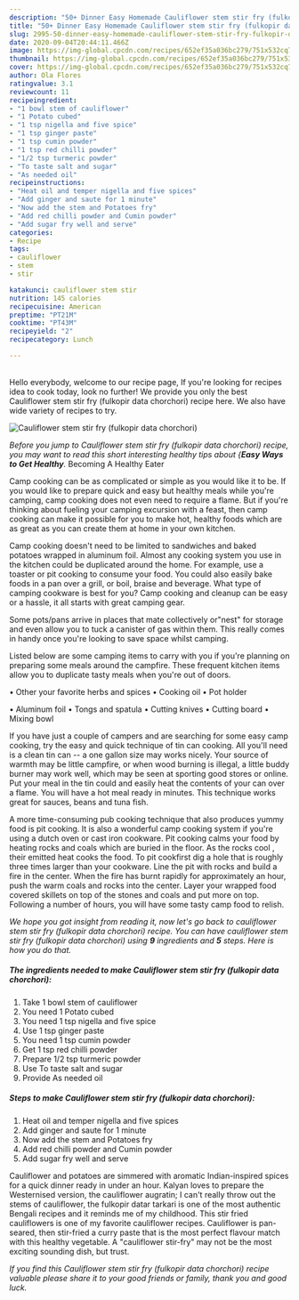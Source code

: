 ```yaml
---
description: "50+ Dinner Easy Homemade Cauliflower stem stir fry (fulkopir data chorchori)"
title: "50+ Dinner Easy Homemade Cauliflower stem stir fry (fulkopir data chorchori)"
slug: 2995-50-dinner-easy-homemade-cauliflower-stem-stir-fry-fulkopir-data-chorchori
date: 2020-09-04T20:44:11.466Z
image: https://img-global.cpcdn.com/recipes/652ef35a036bc279/751x532cq70/cauliflower-stem-stir-fry-fulkopir-data-chorchori-recipe-main-photo.jpg
thumbnail: https://img-global.cpcdn.com/recipes/652ef35a036bc279/751x532cq70/cauliflower-stem-stir-fry-fulkopir-data-chorchori-recipe-main-photo.jpg
cover: https://img-global.cpcdn.com/recipes/652ef35a036bc279/751x532cq70/cauliflower-stem-stir-fry-fulkopir-data-chorchori-recipe-main-photo.jpg
author: Ola Flores
ratingvalue: 3.1
reviewcount: 11
recipeingredient:
- "1 bowl stem of cauliflower"
- "1 Potato cubed"
- "1 tsp nigella and five spice"
- "1 tsp ginger paste"
- "1 tsp cumin powder"
- "1 tsp red chilli powder"
- "1/2 tsp turmeric powder"
- "To taste salt and sugar"
- "As needed oil"
recipeinstructions:
- "Heat oil and temper nigella and five spices"
- "Add ginger and saute for 1 minute"
- "Now add the stem and Potatoes fry"
- "Add red chilli powder and Cumin powder"
- "Add sugar fry well and serve"
categories:
- Recipe
tags:
- cauliflower
- stem
- stir

katakunci: cauliflower stem stir 
nutrition: 145 calories
recipecuisine: American
preptime: "PT21M"
cooktime: "PT43M"
recipeyield: "2"
recipecategory: Lunch

---
```

<br>
Hello everybody, welcome to our recipe page, If you're looking for recipes idea to cook today, look no further! We provide you only the best Cauliflower stem stir fry (fulkopir data chorchori) recipe here. We also have wide variety of recipes to try.
<br>


![Cauliflower stem stir fry (fulkopir data chorchori)](https://img-global.cpcdn.com/recipes/652ef35a036bc279/751x532cq70/cauliflower-stem-stir-fry-fulkopir-data-chorchori-recipe-main-photo.jpg)

<i>Before you jump to Cauliflower stem stir fry (fulkopir data chorchori) recipe, you may want to read this short interesting healthy tips about {<strong>Easy Ways to Get Healthy</strong>.</i>
Becoming A Healthy Eater

    
Camp cooking can be as complicated or simple as you would like it to be. If you would like to prepare quick and easy but healthy meals while you're camping, camp cooking does not even need to require a flame. But if you're thinking about fueling your camping excursion with a feast, then camp cooking can make it possible for you to make hot, healthy foods which are as great as you can create them at home in your own kitchen.

Camp cooking doesn't need to be limited to sandwiches and baked potatoes wrapped in aluminum foil.  Almost any cooking system you use in the kitchen could be duplicated around the home. For example, use a toaster or pit cooking to consume your food. You could also easily bake foods in a pan over a grill, or boil, braise and beverage. What type of camping cookware is best for you? Camp cooking and cleanup can be easy or a hassle, it all starts with great camping gear.

Some pots/pans arrive in places that mate collectively or"nest" for storage and even allow you to tuck a canister of gas within them. This really comes in handy once you're looking to save space whilst camping.

Listed below are some camping items to carry with you if you're planning on preparing some meals around the campfire. These frequent kitchen items allow you to duplicate tasty meals when you're out of doors.


• Other your favorite herbs and spices
• Cooking oil
• Pot holder

• Aluminum foil
• Tongs and spatula
• Cutting knives
• Cutting board
• Mixing bowl


If you have just a couple of campers and are searching for some easy camp cooking, try the easy and quick technique of tin can cooking. All you'll need is a clean tin can -- a one gallon size may works nicely. Your source of warmth may be little campfire, or when wood burning is illegal, a little buddy burner may work well, which may be seen at sporting good stores or online. Put your meal in the tin could and easily heat the contents of your can over a flame. You will have a hot meal ready in minutes.  This technique works great for sauces, beans and tuna fish.

A more time-consuming pub cooking technique that also produces yummy food is pit cooking.  It is also a wonderful camp cooking system if you're using a dutch oven or cast iron cookware. Pit cooking calms your food by heating rocks and coals which are buried in the floor. As the rocks cool , their emitted heat cooks the food. To pit cookfirst dig a hole that is roughly three times larger than your cookware. Line the pit with rocks and build a fire in the center. When the fire has burnt rapidly for approximately an hour, push the warm coals and rocks into the center. Layer your wrapped food covered skillets on top of the stones and coals and put more on top. Following a number of hours, you will have some tasty camp food to relish.


<i>We hope you got insight from reading it, now let's go back to cauliflower stem stir fry (fulkopir data chorchori) recipe. You can have cauliflower stem stir fry (fulkopir data chorchori) using <strong>9</strong> ingredients and <strong>5</strong> steps. Here is how you do that.
</i>

##### The ingredients needed to make Cauliflower stem stir fry (fulkopir data chorchori):

1. Take 1 bowl stem of cauliflower
1. You need 1 Potato cubed
1. You need 1 tsp nigella and five spice
1. Use 1 tsp ginger paste
1. You need 1 tsp cumin powder
1. Get 1 tsp red chilli powder
1. Prepare 1/2 tsp turmeric powder
1. Use To taste salt and sugar
1. Provide As needed oil


##### Steps to make Cauliflower stem stir fry (fulkopir data chorchori):

1. Heat oil and temper nigella and five spices
1. Add ginger and saute for 1 minute
1. Now add the stem and Potatoes fry
1. Add red chilli powder and Cumin powder
1. Add sugar fry well and serve


Cauliflower and potatoes are simmered with aromatic Indian-inspired spices for a quick dinner ready in under an hour. Kalyan loves to prepare the Westernised version, the cauliflower augratin; I can&#39;t really throw out the stems of cauliflower, the fulkopir datar tarkari is one of the most authentic Bengali recipes and it reminds me of my childhood. This stir fried cauliflowers is one of my favorite cauliflower recipes. Cauliflower is pan-seared, then stir-fried a curry paste that is the most perfect flavour match with this healthy vegetable. A &#34;cauliflower stir-fry&#34; may not be the most exciting sounding dish, but trust. 

<i>If you find this Cauliflower stem stir fry (fulkopir data chorchori) recipe valuable please share it to your good friends or family, thank you and good luck.</i>
